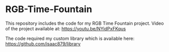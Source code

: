 # RGB-Time-Fountain
This repository includes the code for my RGB Time Fountain project. Video of the project available at: https://youtu.be/NYidPxFKqus

The code required my custom library which is available here: https://github.com/isaac879/Iibrary
